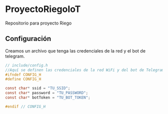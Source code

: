 # ProyectoRiegoIoT
Repositorio para proyecto Riego


## Configuración

Creamos un archivo que tenga las credenciales de la red y el bot de telegram. 


``` c
// include/config.h
//Aquí se definen las credenciales de la red WiFi y del bot de Telegram
#ifndef CONFIG_H
#define CONFIG_H

const char* ssid = "TU_SSID";
const char* password = "TU_PASSWORD";
const char* botToken = "TU_BOT_TOKEN";

#endif // CONFIG_H

```